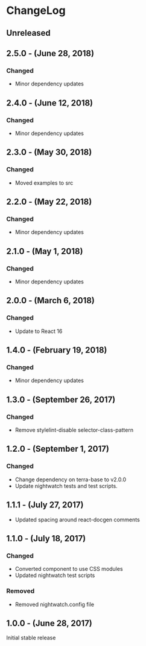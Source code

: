 ChangeLog
=========

Unreleased
----------

2.5.0 - (June 28, 2018)
----------
### Changed
* Minor dependency updates

2.4.0 - (June 12, 2018)
----------
### Changed
* Minor dependency updates

2.3.0 - (May 30, 2018)
----------
### Changed
* Moved examples to src

2.2.0 - (May 22, 2018)
----------
### Changed
* Minor dependency updates

2.1.0 - (May 1, 2018)
----------
### Changed
* Minor dependency updates

2.0.0 - (March 6, 2018)
----------
### Changed
* Update to React 16

1.4.0 - (February 19, 2018)
----------
### Changed
* Minor dependency updates

1.3.0 - (September 26, 2017)
-----------------
### Changed
* Remove stylelint-disable selector-class-pattern

1.2.0 - (September 1, 2017)
-----------------
### Changed
* Change dependency on terra-base to v2.0.0
* Update nightwatch tests and test scripts.

1.1.1 - (July 27, 2017)
-----------------
* Updated spacing around react-docgen comments

1.1.0 - (July 18, 2017)
-----------------
### Changed
* Converted component to use CSS modules
* Updated nightwatch test scripts

### Removed
* Removed nightwatch.config file

1.0.0 - (June 28, 2017)
-----------------
Initial stable release

